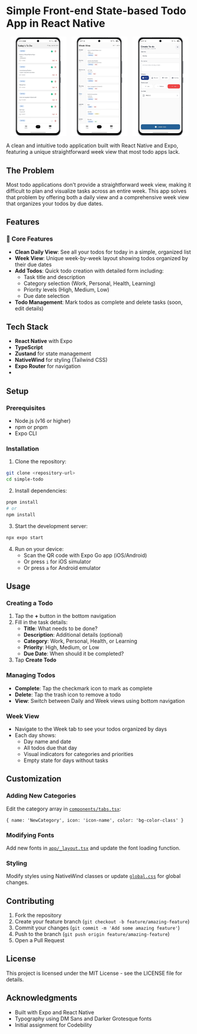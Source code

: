 # Simple Front-end State-based Todo App in React Native

<p align="center">
  <img src="todomockup1.svg" alt="Todo Mockup 1" width="30%" style="margin-right:10px;"/>
  <img src="todomockup2.svg" alt="Todo Mockup 2" width="30%" style="margin-right:10px;"/>
  <img src="todomockup3.svg" alt="Todo Mockup 3" width="30%"/>
</p>

A clean and intuitive todo application built with React Native and Expo, featuring a unique straightforward week view that most todo apps lack.

## The Problem

Most todo applications don't provide a straightforward week view, making it difficult to plan and visualize tasks across an entire week. This app solves that problem by offering both a daily view and a comprehensive week view that organizes your todos by due dates.

## Features

### 📱 Core Features
- **Clean Daily View**: See all your todos for today in a simple, organized list
- **Week View**: Unique week-by-week layout showing todos organized by their due dates
- **Add Todos**: Quick todo creation with detailed form including:
  - Task title and description
  - Category selection (Work, Personal, Health, Learning)
  - Priority levels (High, Medium, Low)
  - Due date selection
- **Todo Management**: Mark todos as complete and delete tasks (soon, edit details)

## Tech Stack

- **React Native** with Expo
- **TypeScript**
- **Zustand** for state management
- **NativeWind** for styling (Tailwind CSS)
- **Expo Router** for navigation
- 
## Setup

### Prerequisites
- Node.js (v16 or higher)
- npm or pnpm
- Expo CLI

### Installation

1. Clone the repository:
```bash
git clone <repository-url>
cd simple-todo
```

2. Install dependencies:
```bash
pnpm install
# or
npm install
```

3. Start the development server:
```bash
npx expo start
```

4. Run on your device:
   - Scan the QR code with Expo Go app (iOS/Android)
   - Or press `i` for iOS simulator
   - Or press `a` for Android emulator

## Usage

### Creating a Todo
1. Tap the **+** button in the bottom navigation
2. Fill in the task details:
   - **Title**: What needs to be done?
   - **Description**: Additional details (optional)
   - **Category**: Work, Personal, Health, or Learning
   - **Priority**: High, Medium, or Low
   - **Due Date**: When should it be completed?
3. Tap **Create Todo**

### Managing Todos
- **Complete**: Tap the checkmark icon to mark as complete
- **Delete**: Tap the trash icon to remove a todo
- **View**: Switch between Daily and Week views using bottom navigation

### Week View
- Navigate to the Week tab to see your todos organized by days
- Each day shows:
  - Day name and date
  - All todos due that day
  - Visual indicators for categories and priorities
  - Empty state for days without tasks

## Customization

### Adding New Categories
Edit the category array in [`components/tabs.tsx`](components/tabs.tsx):
```tsx
{ name: 'NewCategory', icon: 'icon-name', color: 'bg-color-class' }
```

### Modifying Fonts
Add new fonts in [`app/_layout.tsx`](app/_layout.tsx) and update the font loading function.

### Styling
Modify styles using NativeWind classes or update [`global.css`](global.css) for global changes.

## Contributing

1. Fork the repository
2. Create your feature branch (`git checkout -b feature/amazing-feature`)
3. Commit your changes (`git commit -m 'Add some amazing feature'`)
4. Push to the branch (`git push origin feature/amazing-feature`)
5. Open a Pull Request

## License

This project is licensed under the MIT License - see the LICENSE file for details.

## Acknowledgments

- Built with Expo and React Native
- Typography using DM Sans and Darker Grotesque fonts
- Initial assignment for Codebility
